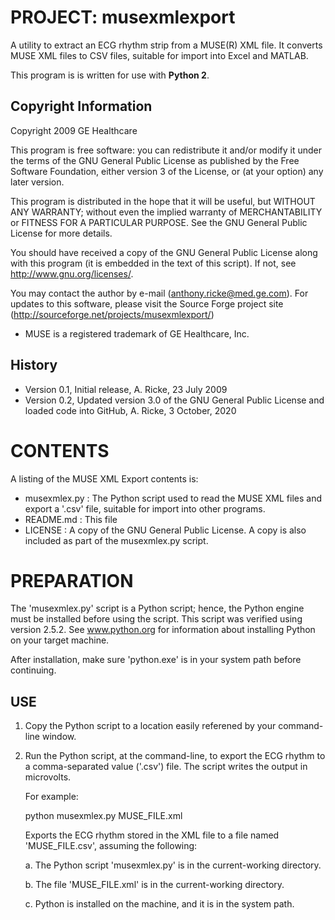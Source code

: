 # PROJECT: musexmlexport
A utility to extract an ECG rhythm strip from a MUSE(R) XML file. It converts MUSE XML files to CSV files, suitable for import into Excel and MATLAB.

This program is is written for use with **Python 2**.

## Copyright Information
Copyright 2009 GE Healthcare

This program is free software: you can redistribute it and/or modify
it under the terms of the GNU General Public License as published by
the Free Software Foundation, either version 3 of the License, or
(at your option) any later version.

This program is distributed in the hope that it will be useful,
but WITHOUT ANY WARRANTY; without even the implied warranty of
MERCHANTABILITY or FITNESS FOR A PARTICULAR PURPOSE.  See the
GNU General Public License for more details.

You should have received a copy of the GNU General Public License
along with this program (it is embedded in the text of this script).
If not, see <http://www.gnu.org/licenses/>.

You may contact the author by e-mail (anthony.ricke@med.ge.com). For updates to this software, please visit the
Source Forge project site (http://sourceforge.net/projects/musexmlexport/)

- MUSE is a registered trademark of GE Healthcare, Inc.

## History

- Version 0.1, Initial release, A. Ricke, 23 July 2009
- Version 0.2, Updated version 3.0 of the GNU General Public License and loaded code into GitHub, A. Ricke, 3 October, 2020

# CONTENTS
A listing of the MUSE XML Export contents is:

 - musexmlex.py : The Python script used to read the MUSE XML files and export a '.csv' file, suitable for import into other programs.
 - README.md : This file
 - LICENSE : A copy of the GNU General Public License. A copy is also included as part of the musexmlex.py script.

# PREPARATION

The 'musexmlex.py' script is a Python script; hence, the Python engine must be
installed before using the script. This script was verified using version 2.5.2.
See www.python.org for information about installing Python on your target 
machine.

After installation, make sure 'python.exe' is in your system path before 
continuing.

## USE

1. Copy the  Python script to a location easily referened by your command-line 
   window.
2. Run the Python script, at the command-line, to export the ECG rhythm to a
   comma-separated value ('.csv') file. The script writes the output in 
   microvolts.
   
   For example:
   
   python musexmlex.py MUSE_FILE.xml
   
   Exports the ECG rhythm stored in the XML file to a file named 
   'MUSE_FILE.csv', assuming the following:
   
   a. The Python script 'musexmlex.py' is in the current-working directory.

   b. The file 'MUSE_FILE.xml' is in the current-working directory.

   c. Python is installed on the machine, and it is in the system path.

